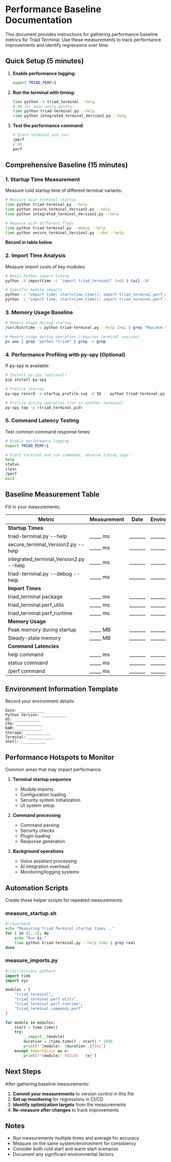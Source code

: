 # Performance Baseline Documentation

This document provides instructions for gathering performance baseline metrics for Triad Terminal. Use these measurements to track performance improvements and identify regressions over time.

## Quick Setup (5 minutes)

1. **Enable performance logging:**
   ```bash
   export TRIAD_PERF=1
   ```

2. **Run the terminal with timing:**
   ```bash
   time python -m triad_terminal --help
   # OR for main entry points:
   time python triad-terminal.py --help
   time python integrated_terminal_Version2.py --help
   ```

3. **Test the performance command:**
   ```bash
   # Start terminal and run:
   /perf
   # OR
   perf
   ```

## Comprehensive Baseline (15 minutes)

### 1. Startup Time Measurement

Measure cold startup time of different terminal variants:

```bash
# Measure main terminal startup
time python triad-terminal.py --help
time python secure_terminal_Version2.py --help
time python integrated_terminal_Version2.py --help

# Measure with different flags
time python triad-terminal.py --debug --help
time python secure_terminal_Version2.py --dev --help
```

**Record in table below.**

### 2. Import Time Analysis

Measure import costs of key modules:

```bash
# Basic Python import timing
python -X importtime -c "import triad_terminal" 2>&1 | tail -10

# Specific module imports
python -c "import time; start=time.time(); import triad_terminal.perf_utils; print(f'perf_utils: {(time.time()-start)*1000:.2f}ms')"
python -c "import time; start=time.time(); import triad_terminal.perf_runtime; print(f'perf_runtime: {(time.time()-start)*1000:.2f}ms')"
```

### 3. Memory Usage Baseline

```bash
# Memory usage during startup
/usr/bin/time -v python triad-terminal.py --help 2>&1 | grep "Maximum resident set size"

# Memory usage during operation (requires terminal session)
ps aux | grep "python.*triad" | grep -v grep
```

### 4. Performance Profiling with py-spy (Optional)

If py-spy is available:

```bash
# Install py-spy (optional)
pip install py-spy

# Profile startup
py-spy record -o startup_profile.svg -d 10 -- python triad-terminal.py

# Profile during operation (run in another terminal)
py-spy top -p <triad_terminal_pid>
```

### 5. Command Latency Testing

Test common command response times:

```bash
# Enable performance logging
export TRIAD_PERF=1

# Start terminal and run commands, observe timing logs:
help
status
clear
/perf
exit
```

## Baseline Measurement Table

Fill in your measurements:

| Metric | Measurement | Date | Environment |
|--------|-------------|------|-------------|
| **Startup Times** |
| triad-terminal.py --help | _____ ms | _______ | _______ |
| secure_terminal_Version2.py --help | _____ ms | _______ | _______ |
| integrated_terminal_Version2.py --help | _____ ms | _______ | _______ |
| triad-terminal.py --debug --help | _____ ms | _______ | _______ |
| **Import Times** |
| triad_terminal package | _____ ms | _______ | _______ |
| triad_terminal.perf_utils | _____ ms | _______ | _______ |
| triad_terminal.perf_runtime | _____ ms | _______ | _______ |
| **Memory Usage** |
| Peak memory during startup | _____ MB | _______ | _______ |
| Steady-state memory | _____ MB | _______ | _______ |
| **Command Latencies** |
| help command | _____ ms | _______ | _______ |
| status command | _____ ms | _______ | _______ |
| /perf command | _____ ms | _______ | _______ |

## Environment Information Template

Record your environment details:

```
Date: ___________
Python Version: ___________
OS: ___________
CPU: ___________
RAM: ___________
Storage: ___________
Terminal: ___________
Shell: ___________
```

## Performance Hotspots to Monitor

Common areas that may impact performance:

1. **Terminal startup sequence**
   - Module imports
   - Configuration loading
   - Security system initialization
   - UI system setup

2. **Command processing**
   - Command parsing
   - Security checks
   - Plugin loading
   - Response generation

3. **Background operations**
   - Voice assistant processing
   - AI integration overhead
   - Monitoring/logging systems

## Automation Scripts

Create these helper scripts for repeated measurements:

### measure_startup.sh
```bash
#!/bin/bash
echo "Measuring Triad Terminal startup times..."
for i in {1..5}; do
    echo "Run $i:"
    time python triad-terminal.py --help 2>&1 | grep real
done
```

### measure_imports.py
```python
#!/usr/bin/env python3
import time
import sys

modules = [
    "triad_terminal",
    "triad_terminal.perf_utils",
    "triad_terminal.perf_runtime",
    "triad_terminal.commands.perf"
]

for module in modules:
    start = time.time()
    try:
        __import__(module)
        duration = (time.time() - start) * 1000
        print(f"{module}: {duration:.2f}ms")
    except ImportError as e:
        print(f"{module}: FAILED - {e}")
```

## Next Steps

After gathering baseline measurements:

1. **Commit your measurements** to version control in this file
2. **Set up monitoring** for regressions in CI/CD
3. **Identify optimization targets** from the measurements
4. **Re-measure after changes** to track improvements

## Notes

- Run measurements multiple times and average for accuracy
- Measure on the same system/environment for consistency
- Consider both cold start and warm start scenarios
- Document any significant environmental factors
